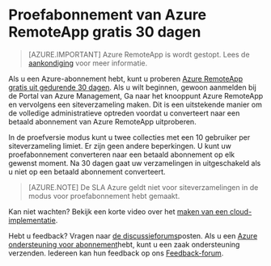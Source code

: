 
<properties
    pageTitle="Gratis proefabonnement van 30 dagen van Azure RemoteApp | Microsoft Azure"
    description="Bekijk de gratis proefabonnement van 30 dagen voor Azure RemoteApp."
    services="remoteapp"
    documentationCenter=""
    authors="lizap"
    manager="mbaldwin" />

<tags
    ms.service="remoteapp"
    ms.workload="compute"
    ms.tgt_pltfrm="na"
    ms.devlang="na"
    ms.topic="article"
    ms.date="08/15/2016"
    ms.author="elizapo" />



# <a name="free-30-day-trial-of-azure-remoteapp"></a>Proefabonnement van Azure RemoteApp gratis 30 dagen

> [AZURE.IMPORTANT]
> Azure RemoteApp is wordt gestopt. Lees de [aankondiging](https://go.microsoft.com/fwlink/?linkid=821148) voor meer informatie.

Als u een Azure-abonnement hebt, kunt u proberen [Azure RemoteApp gratis uit gedurende 30 dagen](https://www.remoteapp.windowsazure.com/en/tour.aspx). Als u wilt beginnen, gewoon aanmelden bij de Portal van Azure Management, Ga naar het knooppunt Azure RemoteApp en vervolgens een siteverzameling maken. Dit is een uitstekende manier om de volledige administratieve optreden voordat u converteert naar een betaald abonnement van Azure RemoteApp uitproberen.  

In de proefversie modus kunt u twee collecties met een 10 gebruiker per siteverzameling limiet. Er zijn geen andere beperkingen. U kunt uw proefabonnement converteren naar een betaald abonnement op elk gewenst moment. Na 30 dagen gaat uw verzamelingen in uitgeschakeld als u niet op een betaald abonnement converteert.

>[AZURE.NOTE] De SLA Azure geldt niet voor siteverzamelingen in de modus voor proefabonnement hebt gemaakt.  

Kan niet wachten? Bekijk een korte video over het [maken van een cloud-implementatie](https://azure.microsoft.com/documentation/videos/azure-remoteapp-cloud-deployment-overview/).

Hebt u feedback? Vragen naar [de discussieforums](https://feedback.azure.com/forums/247748-azure-remoteapp/)posten. Als u een [Azure ondersteuning voor abonnement](https://azure.microsoft.com/support/plans/)hebt, kunt u een zaak ondersteuning verzenden. Iedereen kan hun feedback op ons [Feedback-forum](https://feedback.azure.com/forums/247748-azure-remoteapp/).  
